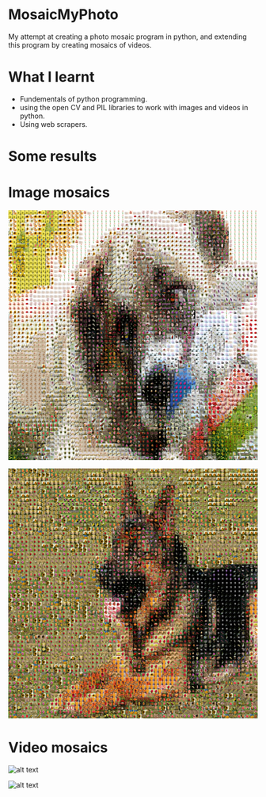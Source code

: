 # MosaicMyPhoto
My attempt at creating a photo mosaic program in python, and extending this program by creating mosaics of videos.

# What I learnt
- Fundementals of python programming. 
- using the open CV and PIL libraries to work with images and videos in python.
- Using web scrapers.

# Some results
# Image mosaics
![alt text](https://github.com/NickonFO/MosaicMyPhoto/blob/master/src/Images%20and%20videos/PhotoMosaic%20results/Mosaic.jpg)

![alt text](https://github.com/NickonFO/MosaicMyPhoto/blob/master/src/Images%20and%20videos/PhotoMosaic%20results/Mosaic2.jpg)

# Video mosaics
![alt text](https://github.com/NickonFO/MosaicMyPhoto/blob/master/src/Images%20and%20videos/video%20Mosaic%20results/vangoghmosaic_resized.gif)

![alt text](https://github.com/NickonFO/MosaicMyPhoto/blob/master/src/Images%20and%20videos/video%20Mosaic%20results/catmosaic.gif)


